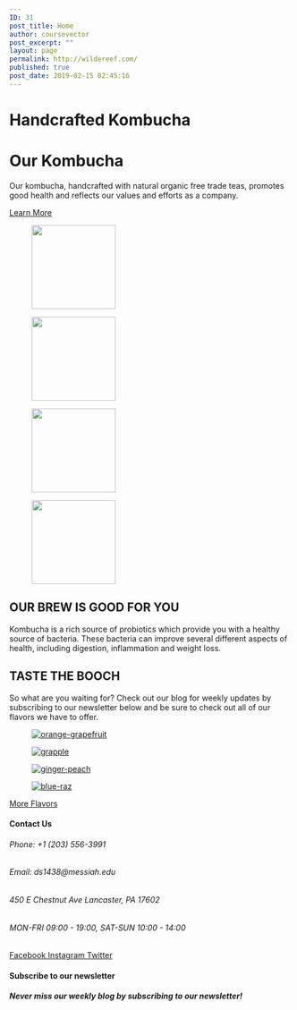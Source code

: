 ```yaml
---
ID: 31
post_title: Home
author: coursevector
post_excerpt: ""
layout: page
permalink: http://wildereef.com/
published: true
post_date: 2019-02-15 02:45:16
---
```

<h1>Handcrafted Kombucha</h1>		
			<h1>Our Kombucha</h1>		
		<p>Our kombucha, handcrafted with natural organic free trade teas, promotes good health and reflects our values and efforts as a company.</p>		
			<a href="http://wildereef.com/?page_id=18" target="_blank" role="button">
						Learn More
					</a>
			<figure class='gallery-item'>
				<a data-elementor-open-lightbox="default" data-elementor-lightbox-slideshow="4ef4d609" href='http://wildereef.com/wp-content/uploads/2019/02/blue-raz.jpg'><img width="150" height="150" src="http://wildereef.com/wp-content/uploads/2019/02/blue-raz-150x150.jpg" alt="" srcset="http://wildereef.com/wp-content/uploads/2019/02/blue-raz-150x150.jpg 150w, http://wildereef.com/wp-content/uploads/2019/02/blue-raz-300x300.jpg 300w, http://wildereef.com/wp-content/uploads/2019/02/blue-raz-100x100.jpg 100w" sizes="(max-width: 150px) 100vw, 150px" /></a>
			</figure><figure class='gallery-item'>
				<a data-elementor-open-lightbox="default" data-elementor-lightbox-slideshow="4ef4d609" href='http://wildereef.com/wp-content/uploads/2019/02/ginger-peach.jpg'><img width="150" height="150" src="http://wildereef.com/wp-content/uploads/2019/02/ginger-peach-150x150.jpg" alt="" srcset="http://wildereef.com/wp-content/uploads/2019/02/ginger-peach-150x150.jpg 150w, http://wildereef.com/wp-content/uploads/2019/02/ginger-peach-300x300.jpg 300w, http://wildereef.com/wp-content/uploads/2019/02/ginger-peach-100x100.jpg 100w" sizes="(max-width: 150px) 100vw, 150px" /></a>
			</figure><figure class='gallery-item'>
				<a data-elementor-open-lightbox="default" data-elementor-lightbox-slideshow="4ef4d609" href='http://wildereef.com/wp-content/uploads/2019/02/grapple.jpg'><img width="150" height="150" src="http://wildereef.com/wp-content/uploads/2019/02/grapple-150x150.jpg" alt="" srcset="http://wildereef.com/wp-content/uploads/2019/02/grapple-150x150.jpg 150w, http://wildereef.com/wp-content/uploads/2019/02/grapple-300x300.jpg 300w, http://wildereef.com/wp-content/uploads/2019/02/grapple-100x100.jpg 100w" sizes="(max-width: 150px) 100vw, 150px" /></a>
			</figure><figure class='gallery-item'>
				<a data-elementor-open-lightbox="default" data-elementor-lightbox-slideshow="4ef4d609" href='http://wildereef.com/wp-content/uploads/2019/02/orange-grapefruit.jpg'><img width="150" height="150" src="http://wildereef.com/wp-content/uploads/2019/02/orange-grapefruit-150x150.jpg" alt="" srcset="http://wildereef.com/wp-content/uploads/2019/02/orange-grapefruit-150x150.jpg 150w, http://wildereef.com/wp-content/uploads/2019/02/orange-grapefruit-300x300.jpg 300w, http://wildereef.com/wp-content/uploads/2019/02/orange-grapefruit-100x100.jpg 100w" sizes="(max-width: 150px) 100vw, 150px" /></a>
			</figure>
			<h2>OUR BREW IS GOOD FOR YOU</h2>		
							Kombucha is a rich source of probiotics which provide you with a healthy source of bacteria. These bacteria can improve several different aspects of health, including digestion, inflammation and weight loss.
			<h2>TASTE THE BOOCH</h2>		
		<p>So what are you waiting for? Check out our blog for weekly updates by subscribing to our newsletter below and be sure to check out all of our flavors we have to offer.</p>		
				<figure><a href="http://wildereef.com/wp-content/uploads/2019/02/orange-grapefruit.jpg" data-elementor-open-lightbox="default" data-elementor-lightbox-slideshow="7a2bc69f" data-elementor-lightbox-index="0"><img src="http://wildereef.com/wp-content/uploads/elementor/thumbs/orange-grapefruit-o3jex87e26yq199phxr8dlx5lzojfl90504u5u0v8c.jpg" alt="orange-grapefruit" /></a></figure><figure><a href="http://wildereef.com/wp-content/uploads/2019/02/grapple.jpg" data-elementor-open-lightbox="default" data-elementor-lightbox-slideshow="7a2bc69f" data-elementor-lightbox-index="1"><img src="http://wildereef.com/wp-content/uploads/elementor/thumbs/grapple-o3jex5dvhouv2fdsyejco4mrtu2fshxt4m6dq051r0.jpg" alt="grapple" /></a></figure><figure><a href="http://wildereef.com/wp-content/uploads/2019/02/ginger-peach.jpg" data-elementor-open-lightbox="default" data-elementor-lightbox-slideshow="7a2bc69f" data-elementor-lightbox-index="2"><img src="http://wildereef.com/wp-content/uploads/elementor/thumbs/ginger-peach-o3jex0oojiofgdkmpui7tntguwplq0f5fywybmc0m4.jpg" alt="ginger-peach" /></a></figure><figure><a href="http://wildereef.com/wp-content/uploads/2019/02/blue-raz.jpg" data-elementor-open-lightbox="default" data-elementor-lightbox-slideshow="7a2bc69f" data-elementor-lightbox-index="3"><img src="http://wildereef.com/wp-content/uploads/elementor/thumbs/blue-raz-o3jewxv5z0kkhjoq6bac46j32r3i2x3yfkyhvsg74s.jpg" alt="blue-raz" /></a></figure>			
			<a href="http://wildereef.com/?page_id=17" role="button">
						More Flavors
					</a>
			<h4>Contact Us</h4>		
			<h6>Phone: +1 (203) 556-3991
</h6>		
			<h6>Email: ds1438@messiah.edu</h6>		
			<h6>450 E Chestnut Ave Lancaster, PA 17602</h6>		
			<h6>MON-FRI 09:00 - 19:00, SAT-SUN 10:00 - 14:00</h6>		
							<a href="" target="_blank">
					Facebook
				</a>
							<a href="" target="_blank">
					Instagram
				</a>
							<a href="" target="_blank">
					Twitter
				</a>
			<h4>Subscribe to our newsletter</h4>		
			<h5>Never miss our weekly blog by subscribing to our newsletter!</h5>